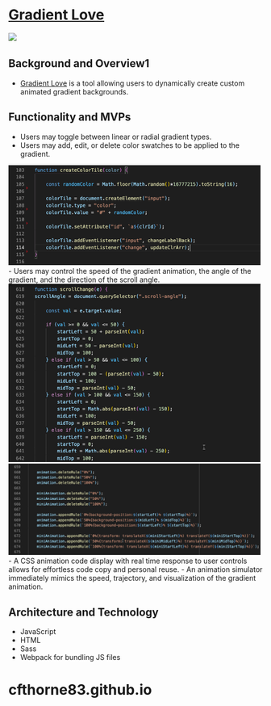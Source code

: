 # [Gradient Love](https://cfthorne83.github.io/gradient-love/)
<!-- <img src="assets/readme.jpeg" width="800"/> -->
<img src="assets/js.gif" width="600" />

## Background and Overview1
- [Gradient Love](https://cfthorne83.github.io/gradient-love/) is a tool allowing users to dynamically create custom animated gradient backgrounds.

## Functionality and MVPs
- Users may toggle between linear or radial gradient types.
- Users may add, edit, or delete color swatches to be applied to the gradient.
<img src="assets/swatch_code.png" width="500" />
- Users may control the speed of the gradient animation, the angle of the gradient, and the direction of the scroll angle.
<img src="assets/scroll_code.png" width="500" />
<img src="assets/scroll_code2.png" width="500" />
- A CSS animation code display with real time response to user controls allows for effortless code copy and personal reuse.
- An animation simulator immediately mimics the speed, trajectory, and visualization of the gradient animation.  


## Architecture and Technology
- JavaScript
- HTML
- Sass
- Webpack for bundling JS files

# cfthorne83.github.io
